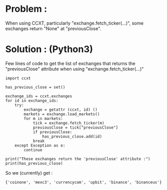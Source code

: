 # Problem :
When using CCXT, particularly "exchange.fetch_ticker(...)", some exchanges return "None" at "previousClose".

# Solution : (Python3)

Few lines of code to get the list of exchanges that returns the "previousClose" attribute when using "exchange.fetch_ticker(...)"

```python3
import ccxt

has_previous_close = set()

exchange_ids = ccxt.exchanges
for id in exchange_ids:
    try:
        exchange = getattr (ccxt, id) ()
        markets = exchange.load_markets()
        for m in markets:
            tick = exchange.fetch_ticker(m)
            previousClose = tick["previousClose"]
            if previousClose:
                has_previous_close.add(id)
            break
    except Exception as e:
        continue

print("These exchanges return the 'previousClose' attribute :")
print(has_previous_close)
```

So we (currently) get :


```python3
{'coinone', 'mexc3', 'currencycom', 'upbit', 'binance', 'binanceus'}
```
